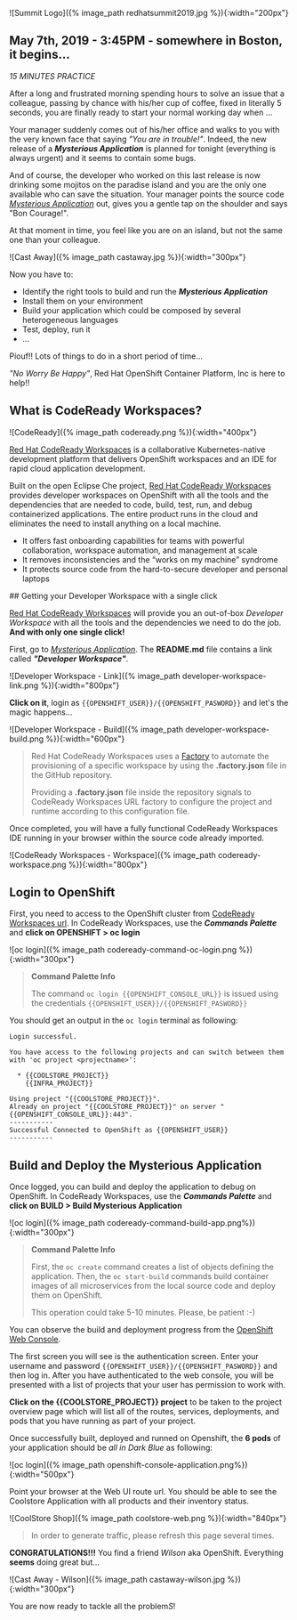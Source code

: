 ![Summit Logo]({% image_path redhatsummit2019.jpg %}){:width="200px"}

## May 7th, 2019 - 3:45PM - somewhere in Boston, it begins...

*15 MINUTES PRACTICE*

After a long and frustrated morning spending hours to solve an issue that a colleague, passing by chance with his/her cup of coffee, fixed in literally 5 seconds, you are finally ready to start your normal working day when ...

Your manager suddenly comes out of his/her office and walks to you with the very known face that saying *"You are in trouble!"*.
Indeed, the new release of a ***Mysterious Application*** is planned for tonight (everything is always urgent) and it seems to contain some bugs.

And of course, the developer who worked on this last release is now drinking some mojitos on the paradise island and you are the only one available who can save the situation. Your manager points the source code [*Mysterious Application*](https://github.com/mcouliba/cloud-native-labs/tree/debugging) out, gives you a gentle tap on the shoulder and says "Bon Courage!".

At that moment in time, you feel like you are on an island, but not the same one than your colleague.

![Cast Away]({% image_path castaway.jpg %}){:width="300px"}

Now you have to:

* Identify the right tools to build and run the ***Mysterious Application***
* Install them on your environment
* Build your application which could be composed by several heterogeneous languages
* Test, deploy, run it
* ...

Piouf!! Lots of things to do in a short period of time...

*"No Worry Be Happy"*, Red Hat OpenShift Container Platform, Inc is here to help!!

## What is CodeReady Workspaces?

![CodeReady]({% image_path codeready.png %}){:width="400px"}

[Red Hat CodeReady Workspaces](https://developers.redhat.com/products/codeready-workspaces/overview/) is a collaborative Kubernetes-native development platform that delivers OpenShift workspaces and an IDE for rapid cloud application development.

Built on the open Eclipse Che project, [Red Hat CodeReady Workspaces](https://developers.redhat.com/products/codeready-workspaces/overview/) provides developer workspaces on OpenShift with all the tools and the dependencies that are needed to code, build, test, run, and debug containerized applications. The entire product runs in the cloud and eliminates the need to install anything on a local machine.

* It offers fast onboarding capabilities for teams with powerful collaboration, workspace automation, and management at scale
* It removes inconsistencies and the “works on my machine” syndrome
* It protects source code from the hard-to-secure developer and personal laptops

## Getting your Developer Workspace with a single click

[Red Hat CodeReady Workspaces](https://developers.redhat.com/products/codeready-workspaces/overview/) will provide you an out-of-box *Developer Workspace* with all the tools and the dependencies we need to do the job.
**And with only one single click!**

First, go to [*Mysterious Application*](https://github.com/mcouliba/cloud-native-labs/tree/debugging). The **README.md** file contains a link called ***"Developer Workspace"***. 

![Developer Workspace - Link]({% image_path developer-workspace-link.png %}){:width="800px"}

**Click on it**, login as `{{OPENSHIFT_USER}}/{{OPENSHIFT_PASWORD}}` and let's the magic happens...

![Developer Workspace - Build]({% image_path developer-workspace-build.png %}){:width="600px"}

> Red Hat CodeReady Workspaces uses a [Factory](https://developers.redhat.com/crw-fmi#share_workspaces_with_factories) to automate the provisioning of a specific workspace by using the **.factory.json** file in the GitHub repository.
>
> Providing a **.factory.json** file inside the repository signals to CodeReady Workspaces URL factory to configure the project and runtime according to this configuration file.

Once completed, you will have a fully functional CodeReady Workspaces IDE running in your browser within the source code already imported.

![CodeReady Workspaces - Workspace]({% image_path codeready-workspace.png %}){:width="800px"}

## Login to OpenShift

First, you need to access to the OpenShift cluster from [CodeReady Workspaces url]({{CODEREADY_WORKSPACES_URL}}).
In CodeReady Workspaces, use the ***Commands Palette*** and **click on OPENSHIFT > oc login**

![oc login]({% image_path codeready-command-oc-login.png %}){:width="300px"}

> **Command Palette Info**
>
> The command `oc login {{OPENSHIFT_CONSOLE_URL}}` is issued using the credentials `{{OPENSHIFT_USER}}/{{OPENSHIFT_PASWORD}}`

You should get an output in the `oc login` terminal as following:

~~~shell
Login successful.
 
You have access to the following projects and can switch between them with 'oc project <projectname>':
 
  * {{COOLSTORE_PROJECT}}
    {{INFRA_PROJECT}}
 
Using project "{{COOLSTORE_PROJECT}}".
Already on project "{{COOLSTORE_PROJECT}}" on server "{{OPENSHIFT_CONSOLE_URL}}:443".
-----------
Successful Connected to OpenShift as {{OPENSHIFT_USER}}
-----------
~~~

## Build and Deploy the Mysterious Application

Once logged, you can build and deploy the application to debug  on OpenShift.
In CodeReady Workspaces, use the ***Commands Palette***  and **click on BUILD > Build Mysterious Application**

![oc login]({% image_path codeready-command-build-app.png%}){:width="300px"}

> **Command Palette Info**
>
> First, the `oc create` command creates a list of objects defining the application. 
> Then, the `oc start-build` commands build container images of all microservices from the local source code 
> and deploy them on OpenShift.
>
> This operation could take 5-10 minutes. Please, be patient :-)

You can observe the build and deployment progress from the [OpenShift Web Console]({{OPENSHIFT_CONSOLE_URL}}).

The first screen you will see is the authentication screen. Enter your username and password `{{OPENSHIFT_USER}}/{{OPENSHIFT_PASWORD}}` and 
then log in. After you have authenticated to the web console, you will be presented with a
list of projects that your user has permission to work with. 

**Click on the {{COOLSTORE_PROJECT}} project** to be taken to the project overview page
which will list all of the routes, services, deployments, and pods that you have
running as part of your project.

Once successfully built, deployed and runned on Openshift, the **6 pods** of your application should be *all in Dark Blue* as following:

![oc login]({% image_path openshift-console-application.png%}){:width="500px"}

Point your browser at the Web UI route url. You should be able to see the Coolstore Application with all 
products and their inventory status.

![CoolStore Shop]({% image_path coolstore-web.png %}){:width="840px"}

> In order to generate traffic, please refresh this page several times.

**CONGRATULATIONS!!!** You find a friend *Wilson* aka OpenShift. Everything **seems** doing great but... 

![Cast Away - Wilson]({% image_path castaway-wilson.jpg %}){:width="300px"}

You are now ready to tackle all the problem*S*!